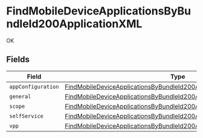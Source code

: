 # FindMobileDeviceApplicationsByBundleId200ApplicationXML

OK


## Fields

| Field                                                                                                                                                                         | Type                                                                                                                                                                          | Required                                                                                                                                                                      | Description                                                                                                                                                                   |
| ----------------------------------------------------------------------------------------------------------------------------------------------------------------------------- | ----------------------------------------------------------------------------------------------------------------------------------------------------------------------------- | ----------------------------------------------------------------------------------------------------------------------------------------------------------------------------- | ----------------------------------------------------------------------------------------------------------------------------------------------------------------------------- |
| `appConfiguration`                                                                                                                                                            | [FindMobileDeviceApplicationsByBundleId200ApplicationXMLAppConfiguration](../../models/operations/findmobiledeviceapplicationsbybundleid200applicationxmlappconfiguration.md) | :heavy_minus_sign:                                                                                                                                                            | N/A                                                                                                                                                                           |
| `general`                                                                                                                                                                     | [FindMobileDeviceApplicationsByBundleId200ApplicationXMLGeneral](../../models/operations/findmobiledeviceapplicationsbybundleid200applicationxmlgeneral.md)                   | :heavy_minus_sign:                                                                                                                                                            | N/A                                                                                                                                                                           |
| `scope`                                                                                                                                                                       | [FindMobileDeviceApplicationsByBundleId200ApplicationXMLScope](../../models/operations/findmobiledeviceapplicationsbybundleid200applicationxmlscope.md)                       | :heavy_minus_sign:                                                                                                                                                            | N/A                                                                                                                                                                           |
| `selfService`                                                                                                                                                                 | [FindMobileDeviceApplicationsByBundleId200ApplicationXMLSelfService](../../models/operations/findmobiledeviceapplicationsbybundleid200applicationxmlselfservice.md)           | :heavy_minus_sign:                                                                                                                                                            | N/A                                                                                                                                                                           |
| `vpp`                                                                                                                                                                         | [FindMobileDeviceApplicationsByBundleId200ApplicationXMLVpp](../../models/operations/findmobiledeviceapplicationsbybundleid200applicationxmlvpp.md)                           | :heavy_minus_sign:                                                                                                                                                            | N/A                                                                                                                                                                           |